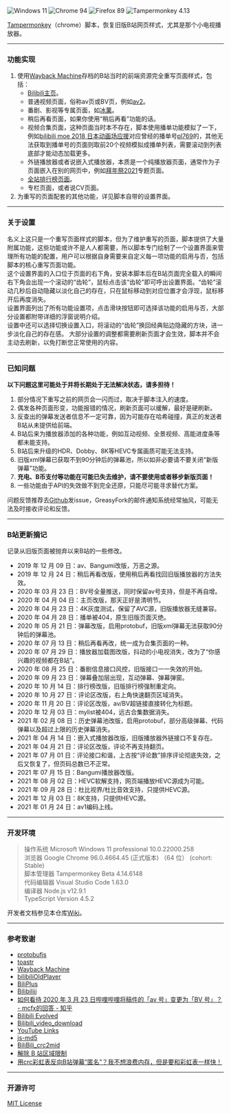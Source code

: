 ![Windows 11](https://img.shields.io/badge/Microsoft_Windows_11-pass-green.svg?longCache=true) ![Chrome 94](https://img.shields.io/badge/Google_Chrome_96-pass-green.svg?longCache=true) ![Firefox 89](https://img.shields.io/badge/Mozilla_Firefox_89-pass-green.svg?longCache=true) ![Tampermonkey 4.13](https://img.shields.io/badge/Tampermonkey_4.14-pass-green.svg?longCache=true)

[Tampermonkey](https://www.tampermonkey.net/)（chrome）脚本，恢复旧版B站网页样式，尤其是那个小电视播放器。  


---
### 功能实现
1. 使用[Wayback Machine](https://archive.org/web/)存档的B站当时的前端资源完全重写页面样式，包括：
   - [Bilibili主页](https://www.bilibili.com)。
   - 普通视频页面，俗称av页或BV页，例如[av2](https://www.bilibili.com/video/av2)。
   - 番剧、影视等专属页面，如[冰菓](https://www.bilibili.com/bangumi/play/ss3398/)。
   - 稍后再看页面，如果你使用“稍后再看”功能的话。
   - 视频合集页面，这种页面当时本不存在，脚本使用播单功能模拟了一下，例如[bilibili moe 2018 日本动画场应援](https://www.bilibili.com/medialist/play/ml182603655)对应曾经的播单号[pl769](https://www.bilibili.com/playlist/video/pl769)的，其他无法获取到播单号的页面则取前20个视频模拟成播单列表，需要滚动到列表底部才能动态加载更多。
   - 外链播放器或者说嵌入式播放器，本质是一个纯播放器页面，通常作为子页面嵌入在别的网页中，例如[拜年祭2021](https://www.bilibili.com/festival/2022bnj)专题页面。
   - [全站排行榜页面](https://www.bilibili.com/ranking)。
   - 专栏页面，或者说CV页面。
2. 为重写的页面配套的其他功能，详见脚本自带的设置界面。

---
### 关于设置
名义上这只是一个重写页面样式的脚本，但为了维护重写的页面，脚本提供了大量附属功能，这些功能或许不是人人都需要，所以脚本专门绘制了一个设置界面来管理所有功能的配置，用户可以根据自身需要来自定义每一项功能的启用与否，包括脚本的核心重写页面功能。  
这个设置界面的入口位于页面的右下角，安装本脚本后在B站页面完全载入的瞬间右下角会出现一个滚动的“齿轮”，鼠标点击该“齿轮”即可呼出设置界面。“齿轮”滚动几秒后自动隐藏以淡化自己的存在，只在鼠标移动到对应位置才会浮现，鼠标移开后再度消失。  
设置界面列出了所有功能设置项，点击滑块按钮即可选择该功能的启用与否，大部分设置都附带详细的浮窗说明介绍。  
设置中还可以选择切换设置入口，将滚动的“齿轮”换回经典贴边隐藏的方块，进一步淡化自己的存在感。
大部分设置的调整都需要刷新页面才会生效，脚本并不会主动去刷新，以免打断您正常使用的内容。

---
### 已知问题
**以下问题这里可能处于并将长期处于无法解决状态，请多担待！**
1. 部分情况下重写之前的网页会一闪而过，取决于脚本注入的速度。
2. 偶发各种页面形变，功能报错的情况，刷新页面可以缓解，最好是硬刷新。
3. 反查出的弹幕发送者信息不一定可靠，因为可能存在哈希碰撞，真正的发送者B站从未提供给前端。
4. B站后来为播放器添加的各种功能，例如互动视频、全景视频、高能进度条等都未能支持。
5. B站后来升级的HDR、Dobby、8K等HEVC专属画质可能无法支持。
6. 旧版xml弹幕已获取不到90分钟后的弹幕池，所以如非必要请不要关闭“新版弹幕”功能。
7. **充电、B币支付等功能在可能已失去维护，请不要使用或者移步新版页面！**
8. 一些功能由于API的失效做不到完全还原，只能尽可能寻求替代方案。

问题反馈推荐去[Github](https://github.com/MotooriKashin/Bilibili-Old)发issue，GreasyFork的邮件通知系统经常抽风，可能无法及时接收评论和反馈。

---
### B站更新摘记  
记录从旧版页面被抛弃以来B站的一些修改。
- 2019 年 12 月 09 日：av、Bangumi改版，万恶之源。
- 2019 年 12 月 24 日：稍后再看改版，使用稍后再看找回旧版播放器的方法失效。
- 2020 年 03 月 23 日：BV号全量推送，同时保留av号支持，但是不再自增。
- 2020 年 04 月 04 日：主页改版，那天正好是清明节。
- 2020 年 04 月 23 日：4K灰度测试，保留了AVC源，旧版播放器无缝兼容。
- 2020 年 04 月 28 日：播单被404，原生旧版页面灭绝。
- 2020 年 05 月 21 日：弹幕改版，启用protobuf，旧版xml弹幕无法获取90分钟后的弹幕池。
- 2020 年 07 月 13 日：稍后再看再改，统一成为合集页面的一种。
- 2020 年 07 月 29 日：播放器加载图改版，抖动的小电视消失，改为了“你感兴趣的视频都在B站”。
- 2020 年 08 月 25 日：番剧信息接口风控，旧版接口一一失效的开始。
- 2020 年 09 月 23 日：弹幕叠加层出现，互动弹幕、弹幕弹窗。
- 2020 年 10 月 14 日：排行榜改版，旧版排行榜强制重定向。
- 2020 年 10 月 27 日：评论区改版，右上角快速翻页区域消失。
- 2020 年 11 月 20 日：评论区改版，av/BV超链接直接转化为标题。
- 2020 年 12 月 03 日：mylist被404，远古合集数据消失。
- 2021 年 02 月 08 日：历史弹幕池改版，启用protobuf，部分高级弹幕、代码弹幕以及超过上限的历史弹幕消失。
- 2021 年 04 月 14 日：嵌入式播放器改版，旧版播放器外链接口不复存在。
- 2021 年 04 月 21 日：评论区改版，评论不再支持翻页。
- 2021 年 07 月 01 日：评论接口和谐，上古按“评论数”排序评论彻底失效，之后又恢复了，但页码总数已不正常。
- 2021 年 07 月 15 日：Bangumi播放器改版。
- 2021 年 08 月 02 日：HEVC软解支持，网页端播放HEVC源成为可能。
- 2021 年 09 月 28 日：杜比视界/杜比音效支持，只提供HEVC源。
- 2021 年 12 月 03 日：8K支持，只提供HEVC源。
- 2021 年 01 月 24 日：av1编码上线。

---
### 开发环境
> 
> 操作系统        Microsoft Windows 11 professional 10.0.22000.258  
> 浏览器          Google Chrome 96.0.4664.45 (正式版本) （64 位） (cohort: Stable)  
> 脚本管理器      Tampermonkey Beta 4.14.6148  
> 代码编辑器      Visual Studio Code 1.63.0  
> 编译器          Node.js v12.9.1  
>                TypeScript Version 4.5.2  
>

开发者文档参见本仓库[Wiki](https://github.com/MotooriKashin/Bilibili-Old/wiki/%E5%BC%80%E5%8F%91%E8%80%85%E6%96%87%E6%A1%A3)。

---
### 参考致谢
- [protobufjs](https://github.com/protobufjs/protobuf.js)
- [toastr](https://github.com/CodeSeven/toastr/)
- [Wayback Machine](https://archive.org/web/)
- [bilibiliOldPlayer](https://github.com/indefined/UserScripts)
- [BiliPlus](https://www.biliplus.com/)
- [Bilibilijj](https://www.jijidown.com/)
- [如何看待 2020 年 3 月 23 日哔哩哔哩将稿件的「av 号」变更为「BV 号」？ - mcfx的回答 - 知乎](https://www.zhihu.com/question/381784377/answer/1099438784)
- [Bilibili Evolved](https://github.com/the1812/Bilibili-Evolved)
- [Bilibili\_video\_download](https://github.com/Henryhaohao/Bilibili_video_download)
- [YouTube Links](https://greasyfork.org/zh-CN/scripts/5566)
- [js-md5](https://github.com/emn178/js-md5)
- [BiliBili_crc2mid](https://github.com/esterTion/BiliBili_crc2mid)
- [解除 B 站区域限制](https://greasyfork.org/scripts/25718)
- [用crc彩虹表反向B站弹幕“匿名”？我不想浪费内存，但是要和彩虹表一样快！](https://moepus.oicp.net/2016/11/27/crccrack/)

--- 
### 开源许可
[MIT License](https://opensource.org/licenses/MIT)
